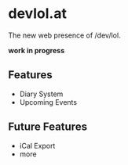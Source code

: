 # devlol.at

The new web presence of /dev/lol.

**work in progress**

## Features
* Diary System
* Upcoming Events


## Future Features
* iCal Export
* more

